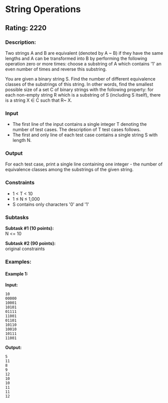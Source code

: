 # String Operations
## Rating: 2220
### Description:
Two strings A and B are equivalent (denoted by A ~ B) if they have the same lengths and A can be transformed into B by performing the following operation zero or more times: choose a substring of A which contains '1' an even number of times and reverse this substring.

You are given a binary string S. Find the number of different equivalence classes of the substrings of this string. In other words, find the smallest possible size of a set C of binary strings with the following property: for each non-empty string R which is a substring of S (including S itself), there is a string X ∈ C such that R~ X.
### Input
- The first line of the input contains a single integer T denoting the number of test cases. The description of T test cases follows.
- The first and only line of each test case contains a single string S with length N.
### Output
For each test case, print a single line containing one integer - the number of equivalence classes among the substrings of the given string.
### Constraints
- 1 < T < 10
- 1 ≤ N ≤ 1,000
- S contains only characters '0' and '1'
### Subtasks
**Subtask #1 (10 points):**  
N <= 10

**Subtask #2 (90 points):**  
original constraints

### Examples:
#### Example 1:
**Input:**
```
10
00000
10001
10101
01111
11001
01101
10110
10010
10111
11001
```
**Output:**
```
5
11
8
9
12
10
10
11
11
12
```
